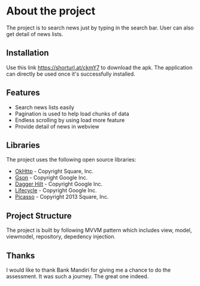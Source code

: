 # About the project

The project is to search news just by typing in the search bar. User can also get detail of news lists.

## Installation

Use this link https://shorturl.at/ckmY7 to download the apk.
The application can directly be used once it's successfully installed.

## Features

- Search news lists easily
- Pagination is used to help load chunks of data
- Endless scrolling by using load more feature
- Provide detail of news in webview

## Libraries

The project uses the following open source libraries:

- [OkHttp](https://github.com/square/okhttp) - Copyright Square, Inc.
- [Gson](https://github.com/google/gson) - Copyright Google Inc.
- [Dagger Hilt](https://dagger.dev/hilt) - Copyright Google Inc.
- [Lifecycle](https://developer.android.com/jetpack/androidx/releases/lifecycle) - Copyright Google Inc.
- [Picasso](https://github.com/square/picasso) - Copyright 2013 Square, Inc.

## Project Structure

The project is built by following MVVM pattern which includes view, model, viewmodel, repository, depedency injection.

## Thanks

I would like to thank Bank Mandiri for giving me a chance to do the assessment. It was such a journey. The great one indeed.
